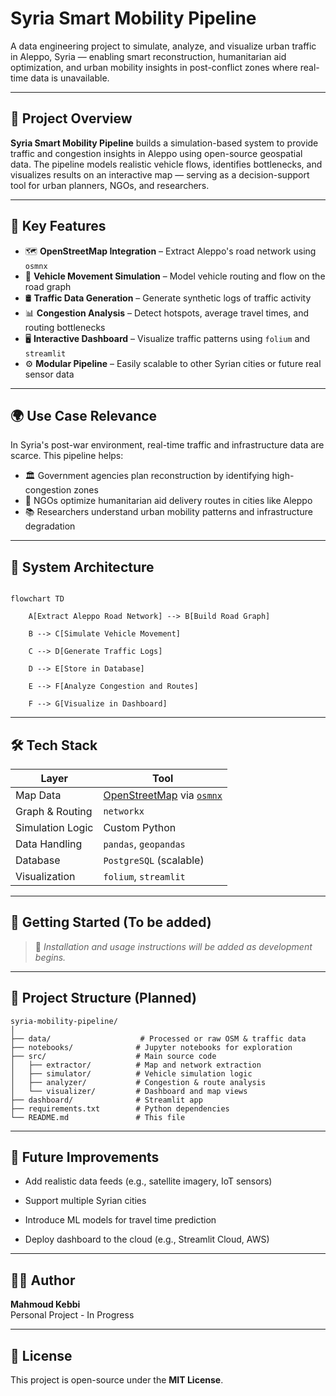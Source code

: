 # Syria Smart Mobility Pipeline

A data engineering project to simulate, analyze, and visualize urban traffic in Aleppo, Syria — enabling smart reconstruction, humanitarian aid optimization, and urban mobility insights in post-conflict zones where real-time data is unavailable.

---

## 📌 Project Overview

**Syria Smart Mobility Pipeline** builds a simulation-based system to provide traffic and congestion insights in Aleppo using open-source geospatial data. The pipeline models realistic vehicle flows, identifies bottlenecks, and visualizes results on an interactive map — serving as a decision-support tool for urban planners, NGOs, and researchers.

---

## 🧭 Key Features

- 🗺️ **OpenStreetMap Integration** – Extract Aleppo's road network using `osmnx`
- 🔁 **Vehicle Movement Simulation** – Model vehicle routing and flow on the road graph
- 🛢️ **Traffic Data Generation** – Generate synthetic logs of traffic activity
- 📊 **Congestion Analysis** – Detect hotspots, average travel times, and routing bottlenecks
- 🖥️ **Interactive Dashboard** – Visualize traffic patterns using `folium` and `streamlit`
- ⚙️ **Modular Pipeline** – Easily scalable to other Syrian cities or future real sensor data

---

## 🌍 Use Case Relevance

In Syria's post-war environment, real-time traffic and infrastructure data are scarce. This pipeline helps:

- 🏛️ Government agencies plan reconstruction by identifying high-congestion zones
- 🤝 NGOs optimize humanitarian aid delivery routes in cities like Aleppo
- 📚 Researchers understand urban mobility patterns and infrastructure degradation

---

## 🧱 System Architecture

```mermaid

flowchart TD

    A[Extract Aleppo Road Network] --> B[Build Road Graph]

    B --> C[Simulate Vehicle Movement]

    C --> D[Generate Traffic Logs]

    D --> E[Store in Database]

    E --> F[Analyze Congestion and Routes]

    F --> G[Visualize in Dashboard]

```

---

## 🛠️ Tech Stack

| Layer            | Tool                                                                                            |
| ---------------- | ----------------------------------------------------------------------------------------------- |
| Map Data         | [OpenStreetMap](https://www.openstreetmap.org/) via [`osmnx`](https://github.com/gboeing/osmnx) |
| Graph & Routing  | `networkx`                                                                                      |
| Simulation Logic | Custom Python                                                                                   |
| Data Handling    | `pandas`, `geopandas`                                                                           |
| Database         | `PostgreSQL` (scalable)                                                                         |
| Visualization    | `folium`, `streamlit`                                                                           |

---

## 🚀 Getting Started (To be added)

> 🚧 _Installation and usage instructions will be added as development begins._

---

## 📁 Project Structure (Planned)

```
syria-mobility-pipeline/
│
├── data/                    # Processed or raw OSM & traffic data
├── notebooks/              # Jupyter notebooks for exploration
├── src/                    # Main source code
│   ├── extractor/          # Map and network extraction
│   ├── simulator/          # Vehicle simulation logic
│   ├── analyzer/           # Congestion & route analysis
│   └── visualizer/         # Dashboard and map views
├── dashboard/              # Streamlit app
├── requirements.txt        # Python dependencies
└── README.md               # This file
```

---

## 🧩 Future Improvements

- Add realistic data feeds (e.g., satellite imagery, IoT sensors)
    
- Support multiple Syrian cities
    
- Introduce ML models for travel time prediction
    
- Deploy dashboard to the cloud (e.g., Streamlit Cloud, AWS)
    

---

## 🧑‍💻 Author

**Mahmoud Kebbi**  
Personal Project - In Progress

---

## 📜 License

This project is open-source under the **MIT License**.

